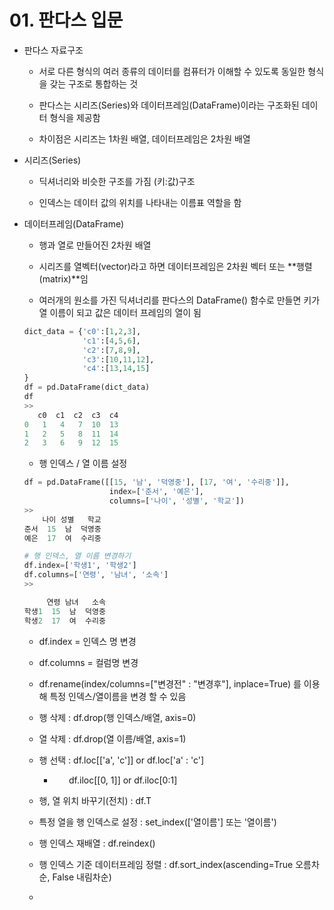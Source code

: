 # 01. 판다스 입문

- 판다스 자료구조
  
  - 서로 다른 형식의 여러 종류의 데이터를 컴퓨터가 이해할 수 있도록 동일한 형식을 갖는 구조로 통합하는 것
  
  - 판다스는 시리즈(Series)와 데이터프레임(DataFrame)이라는 구조화된 데이터 형식을 제공함
  
  - 차이점은 시리즈는 1차원 배열, 데이터프레임은 2차원 배열

- 시리즈(Series)
  
  - 딕셔너리와 비슷한 구조를 가짐 (키:값)구조
  
  - 인덱스는 데이터 값의 위치를 나타내는 이름표 역할을 함

- 데이터프레임(DataFrame)
  
  - 행과 열로 만들어진 2차원 배열
  
  - 시리즈를 열벡터(vector)라고 하면 데이터프레임은 2차원 벡터 또는 **행렬(matrix)**임
  
  - 여러개의 원소를 가진 딕셔너리를 판다스의 DataFrame() 함수로 만들면 키가 열 이름이 되고 값은 데이터 프레임의 열이 됨
  
  ```python
  dict_data = {'c0':[1,2,3], 
               'c1':[4,5,6], 
               'c2':[7,8,9], 
               'c3':[10,11,12],
               'c4':[13,14,15]
  }
  df = pd.DataFrame(dict_data)
  df
  >>
     c0  c1  c2  c3  c4
  0   1   4   7  10  13
  1   2   5   8  11  14
  2   3   6   9  12  15
  ```
  
  - 행 인덱스 / 열 이름 설정
  
  ```python
  df = pd.DataFrame([[15, '남', '덕영중'], [17, '여', '수리중']], 
                     index=['준서', '예은'],
                     columns=['나이', '성별', '학교'])
  >>
      나이 성별   학교
  준서  15  남  덕영중
  예은  17  여  수리중
  
  # 행 인덱스, 열 이름 변경하기
  df.index=['학생1', '학생2']
  df.columns=['연령', '남녀', '소속']
  >>
  
       연령 남녀   소속
  학생1  15  남  덕영중
  학생2  17  여  수리중
  ```
  
  - df.index = 인덱스 명 변경
  
  - df.columns = 컬럼명 변경
  
  - df.rename(index/columns=["변경전" : "변경후"], inplace=True) 를 이용해 특정 인덱스/열이름을 변경 할 수 있음
  
  - 행 삭제 : df.drop(행 인덱스/배열, axis=0)
  
  - 열 삭제 : df.drop(열 이름/배열, axis=1)
  
  - 행 선택 : df.loc[['a', 'c']] or df.loc['a' : 'c'] 
    
    -       df.iloc[[0, 1]] or df.iloc[0:1]
  
  - 행, 열 위치 바꾸기(전치) : df.T
  
  - 특정 열을 행 인덱스로 설정 : set_index(['열이름'] 또는 '열이름')
  
  - 행 인덱스 재배열 : df.reindex()
  
  - 행 인덱스 기준 데이터프레임 정렬 : df.sort_index(ascending=True 오름차순, False 내림차순)
  
  - 

